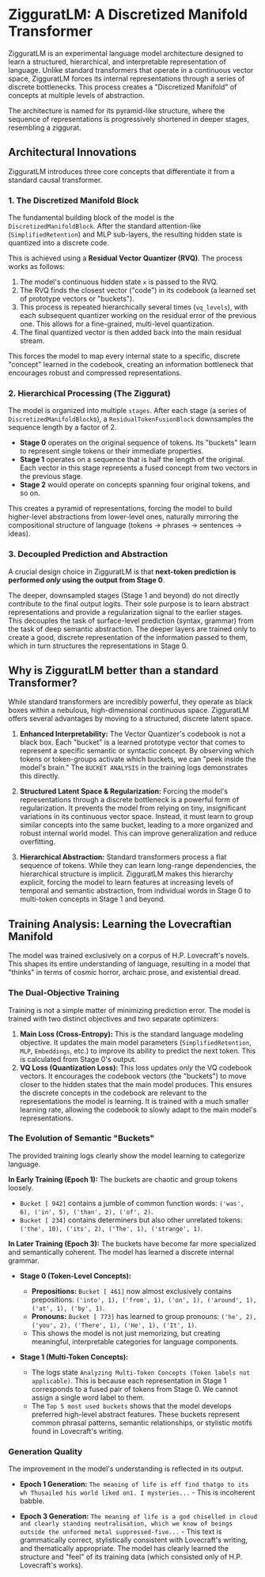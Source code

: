 # ZigguratLM: A Discretized Manifold Transformer

ZigguratLM is an experimental language model architecture designed to learn a structured, hierarchical, and interpretable representation of language. Unlike standard transformers that operate in a continuous vector space, ZigguratLM forces its internal representations through a series of discrete bottlenecks. This process creates a "Discretized Manifold" of concepts at multiple levels of abstraction.

The architecture is named for its pyramid-like structure, where the sequence of representations is progressively shortened in deeper stages, resembling a ziggurat.

## Architectural Innovations

ZigguratLM introduces three core concepts that differentiate it from a standard causal transformer.

### 1. The Discretized Manifold Block

The fundamental building block of the model is the `DiscretizedManifoldBlock`. After the standard attention-like (`SimplifiedRetention`) and MLP sub-layers, the resulting hidden state is quantized into a discrete code.



This is achieved using a **Residual Vector Quantizer (RVQ)**. The process works as follows:
1.  The model's continuous hidden state `x` is passed to the RVQ.
2.  The RVQ finds the closest vector ("code") in its codebook (a learned set of prototype vectors or "buckets").
3.  This process is repeated hierarchically several times (`vq_levels`), with each subsequent quantizer working on the residual error of the previous one. This allows for a fine-grained, multi-level quantization.
4.  The final quantized vector is then added back into the main residual stream.

This forces the model to map every internal state to a specific, discrete "concept" learned in the codebook, creating an information bottleneck that encourages robust and compressed representations.

### 2. Hierarchical Processing (The Ziggurat)

The model is organized into multiple `stages`. After each stage (a series of `DiscretizedManifoldBlock`s), a `ResidualTokenFusionBlock` downsamples the sequence length by a factor of 2.

-   **Stage 0** operates on the original sequence of tokens. Its "buckets" learn to represent single tokens or their immediate properties.
-   **Stage 1** operates on a sequence that is half the length of the original. Each vector in this stage represents a fused concept from two vectors in the previous stage.
-   **Stage 2** would operate on concepts spanning four original tokens, and so on.

This creates a pyramid of representations, forcing the model to build higher-level abstractions from lower-level ones, naturally mirroring the compositional structure of language (tokens -> phrases -> sentences -> ideas).

### 3. Decoupled Prediction and Abstraction

A crucial design choice in ZigguratLM is that **next-token prediction is performed *only* using the output from Stage 0**.

The deeper, downsampled stages (Stage 1 and beyond) do not directly contribute to the final output logits. Their sole purpose is to learn abstract representations and provide a regularization signal to the earlier stages. This decouples the task of surface-level prediction (syntax, grammar) from the task of deep semantic abstraction. The deeper layers are trained only to create a good, discrete representation of the information passed to them, which in turn structures the representations in Stage 0.

## Why is ZigguratLM better than a standard Transformer?

While standard transformers are incredibly powerful, they operate as black boxes within a nebulous, high-dimensional continuous space. ZigguratLM offers several advantages by moving to a structured, discrete latent space.

1.  **Enhanced Interpretability:** The Vector Quantizer's codebook is not a black box. Each "bucket" is a learned prototype vector that comes to represent a specific semantic or syntactic concept. By observing which tokens or token-groups activate which buckets, we can "peek inside the model's brain." The `BUCKET ANALYSIS` in the training logs demonstrates this directly.

2.  **Structured Latent Space & Regularization:** Forcing the model's representations through a discrete bottleneck is a powerful form of regularization. It prevents the model from relying on tiny, insignificant variations in its continuous vector space. Instead, it must learn to group similar concepts into the same bucket, leading to a more organized and robust internal world model. This can improve generalization and reduce overfitting.

3.  **Hierarchical Abstraction:** Standard transformers process a flat sequence of tokens. While they can learn long-range dependencies, the hierarchical structure is implicit. ZigguratLM makes this hierarchy explicit, forcing the model to learn features at increasing levels of temporal and semantic abstraction, from individual words in Stage 0 to multi-token concepts in Stage 1 and beyond.

## Training Analysis: Learning the Lovecraftian Manifold

The model was trained exclusively on a corpus of H.P. Lovecraft's novels. This shapes its entire understanding of language, resulting in a model that "thinks" in terms of cosmic horror, archaic prose, and existential dread.

### The Dual-Objective Training

Training is not a simple matter of minimizing prediction error. The model is trained with two distinct objectives and two separate optimizers:

1.  **Main Loss (Cross-Entropy):** This is the standard language modeling objective. It updates the main model parameters (`SimplifiedRetention`, `MLP`, `Embeddings`, etc.) to improve its ability to predict the next token. This is calculated from Stage 0's output.
2.  **VQ Loss (Quantization Loss):** This loss updates *only* the VQ codebook vectors. It encourages the codebook vectors (the "buckets") to move closer to the hidden states that the main model produces. This ensures the discrete concepts in the codebook are relevant to the representations the model is learning. It is trained with a much smaller learning rate, allowing the codebook to slowly adapt to the main model's representations.

### The Evolution of Semantic "Buckets"

The provided training logs clearly show the model learning to categorize language.

**In Early Training (Epoch 1):**
The buckets are chaotic and group tokens loosely.
- `Bucket [ 942]` contains a jumble of common function words: `('was', 6), ('in', 5), ('than', 2), ('of', 2)`.
- `Bucket [ 234]` contains determiners but also other unrelated tokens: `('the', 10), ('its', 2), ('The', 1), ('strange', 1)`.

**In Later Training (Epoch 3):**
The buckets have become far more specialized and semantically coherent. The model has learned a discrete internal grammar.

-   **Stage 0 (Token-Level Concepts):**
    -   **Prepositions:** `Bucket [ 461]` now almost exclusively contains prepositions: `('into', 1), ('from', 1), ('on', 1), ('around', 1), ('at', 1), ('by', 1)`.
    -   **Pronouns:** `Bucket [ 773]` has learned to group pronouns: `('he', 2), ('you', 2), ('There', 1), ('He', 1), ('It', 1)`.
    -   This shows the model is not just memorizing, but creating meaningful, interpretable categories for language components.

-   **Stage 1 (Multi-Token Concepts):**
    -   The logs state `Analyzing Multi-Token Concepts (Token labels not applicable)`. This is because each representation in Stage 1 corresponds to a fused pair of tokens from Stage 0. We cannot assign a single word label to them.
    -   The `Top 5 most used buckets` shows that the model develops preferred high-level abstract features. These buckets represent common phrasal patterns, semantic relationships, or stylistic motifs found in Lovecraft's writing.

### Generation Quality

The improvement in the model's understanding is reflected in its output.

-   **Epoch 1 Generation:** `The meaning of life is eff find thatgo to its wh Thusailed his world liked on1. I mysteries...` - This is incoherent babble.

-   **Epoch 3 Generation:** `The meaning of life is a god chiselled in cloud and clearly standing neutralisation, which we know of beings outside the unformed metal suppressed-five...` - This text is grammatically correct, stylistically consistent with Lovecraft's writing, and thematically appropriate. The model has clearly learned the structure and "feel" of its training data (which consisted only of H.P. Lovecraft's works).
